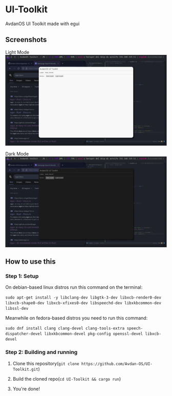 # UI-Toolkit
AvdanOS UI Toolkit made with egui

## Screenshots
Light Mode
![Screenshot1](screenshots/light.png)

Dark Mode
![Screenshot1](screenshots/dark.png)

## How to use this
### Step 1: Setup
On debian-based linux distros run this command on the terminal:

```sudo apt-get install -y libclang-dev libgtk-3-dev libxcb-render0-dev libxcb-shape0-dev libxcb-xfixes0-dev libspeechd-dev libxkbcommon-dev libssl-dev```

Meanwhile on fedora-based distros you need to run this command:

```sudo dnf install clang clang-devel clang-tools-extra speech-dispatcher-devel libxkbcommon-devel pkg-config openssl-devel libxcb-devel```

### Step 2: Building and running
1. Clone this repository(`git clone https://github.com/Avdan-OS/UI-Toolkit.git`)

2. Build the cloned repo(`cd UI-Toolkit && cargo run`)

3. You're done!
